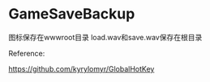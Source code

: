 # GameSaveBackup

图标保存在wwwroot目录
load.wav和save.wav保存在根目录

Reference:

https://github.com/kyrylomyr/GlobalHotKey


